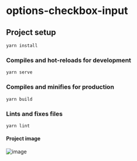 # options-checkbox-input

## Project setup
```
yarn install
```

### Compiles and hot-reloads for development
```
yarn serve
```

### Compiles and minifies for production
```
yarn build
```

### Lints and fixes files
```
yarn lint
```
 
#### Project image
![image](https://user-images.githubusercontent.com/30128774/200113113-83b87377-429a-464c-b1ed-3c6b32227ddf.png)
